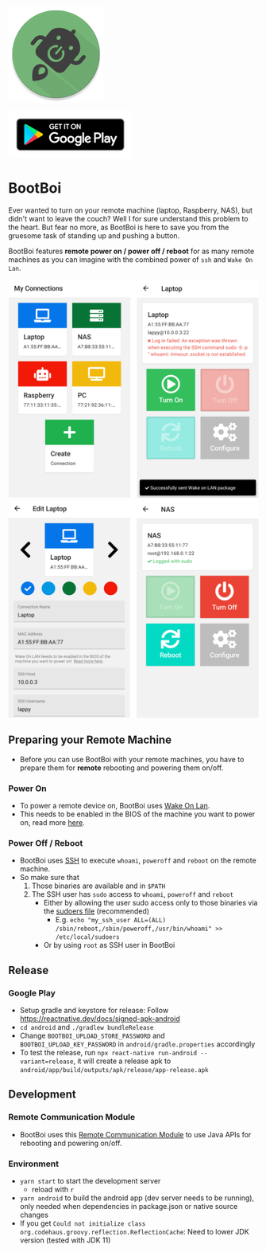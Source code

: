 ![BootBoi Logo](android/app/src/main/res/mipmap-xxxhdpi/ic_launcher_round.png)

[![BootBoi Screenshots](images/google-play-badge.png)](https://play.google.com/store/apps/details?id=com.elektropepi.bootboi)

# BootBoi
Ever wanted to turn on your remote machine (laptop, Raspberry, NAS), but didn't want to leave the couch? Well I for sure
understand this problem to the heart. But fear no more, as BootBoi is here to save you from the gruesome task of standing up 
and pushing a button.

BootBoi features **remote power on / power off / reboot** for as many remote machines as you can imagine with the 
combined power of `ssh` and `Wake On Lan`.

![BootBoi Screenshots](images/screenshots_1.png)
![BootBoi Screenshots](images/screenshots_2.png)

## Preparing your Remote Machine
- Before you can use BootBoi with your remote machines, you have to prepare them for **remote** rebooting and powering them on/off. 
### Power On
- To power a remote device on, BootBoi uses [Wake On Lan](https://en.wikipedia.org/wiki/Wake-on-LAN).
- This needs to be enabled in the BIOS of the machine you want to power on, read more [here](https://www.lifewire.com/wake-on-lan-4149800).

### Power Off / Reboot
- BootBoi uses [SSH](https://simple.wikipedia.org/wiki/Secure_Shell) to execute `whoami`, `poweroff` and `reboot` on the remote
machine. 
- So make sure that
  1. Those binaries are available and in `$PATH`
  2. The SSH user has `sudo` access to `whoami`, `poweroff` and `reboot`
      - Either by allowing the user sudo access only to those binaries via the [sudoers file](https://linux.die.net/man/5/sudoers) (recommended)
          - E.g. `echo "my_ssh_user ALL=(ALL) /sbin/reboot,/sbin/poweroff,/usr/bin/whoami" >> /etc/local/sudoers` 
      - Or by using `root` as SSH user in BootBoi
    
## Release
### Google Play
- Setup gradle and keystore for release: Follow https://reactnative.dev/docs/signed-apk-android
- `cd android` and `./gradlew bundleRelease`
- Change `BOOTBOI_UPLOAD_STORE_PASSWORD` and `BOOTBOI_UPLOAD_KEY_PASSWORD` in `android/gradle.properties` accordingly
- To test the release, run `npx react-native run-android --variant=release`, it will create a release apk to `android/app/build/outputs/apk/release/app-release.apk`

## Development
### Remote Communication Module
- BootBoi uses this [Remote Communication Module](https://github.com/BootBoi/remote-communication) to use Java APIs for
  rebooting and powering on/off.

### Environment
- `yarn start` to start the development server
  - reload with `r`
- `yarn android` to build the android app (dev server needs to be running), only needed when 
dependencies in package.json or native source changes
- If you get `Could not initialize class org.codehaus.groovy.reflection.ReflectionCache`: Need to lower JDK version (tested with JDK 11)
